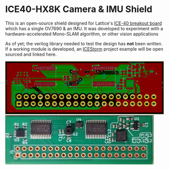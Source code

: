 # ICE40-HX8K Camera & IMU Shield

This is an open-source shield designed for Lattice's [ICE-40 breakout board](http://www.latticesemi.com/en/Products/DevelopmentBoardsAndKits/iCE40HX8KBreakoutBoard.aspx) which has a single OV7690 & an IMU. It was developed to experiment with a hardware-accelerated Mono-SLAM algorithm, or other vision applications

As of yet; the verilog library needed to test the design has **not** been written. If a working module is developed, an [ICEStorm](https://github.com/YosysHQ/icestorm) project example will be open sourced and linked here. 

<img src="media/layout.png">
<img src="media/board.png">